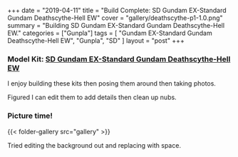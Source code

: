 +++
date = "2019-04-11"
title = "Build Complete: SD Gundam EX-Standard Gundam Deathscythe-Hell EW"
cover = "gallery/deathscythe-p1-1.0.png"
summary = "Building SD Gundam EX-Standard Gundam Deathscythe-Hell EW."
categories = ["Gunpla"]
tags = [
  "Gundam EX-Standard Gundam Deathscythe-Hell EW",
  "Gunpla",
  "SD"
]
layout = "post"
+++

### Model Kit: [SD Gundam EX-Standard Gundam Deathscythe-Hell EW](#)

I enjoy building these kits then posing them around then taking photos.

Figured I can edit them to add details then clean up nubs.

### Picture time!

{{< folder-gallery src="gallery" >}}

Tried editing the background out and replacing with space.
